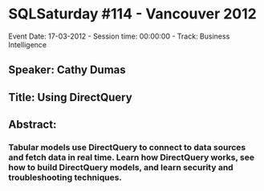 # SQLSaturday #114 - Vancouver 2012
Event Date: 17-03-2012 - Session time: 00:00:00 - Track: Business Intelligence
## Speaker: Cathy Dumas
## Title: Using DirectQuery
## Abstract:
### Tabular models use DirectQuery to connect to data sources and fetch data in real time. Learn how DirectQuery works, see how to build DirectQuery models, and learn security and troubleshooting techniques.
